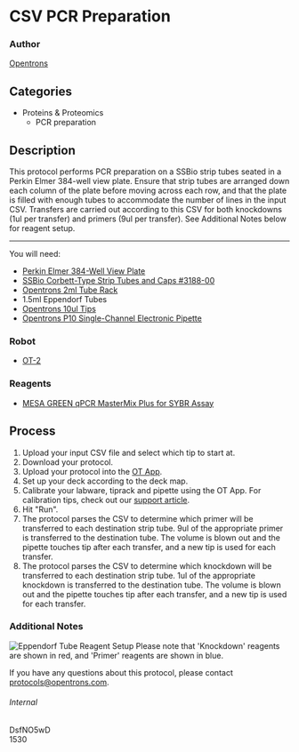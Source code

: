 # CSV PCR Preparation

### Author
[Opentrons](http://www.opentrons.com/)

## Categories
* Proteins & Proteomics
    * PCR preparation

## Description
This protocol performs PCR preparation on a SSBio strip tubes seated in a Perkin Elmer 384-well view plate. Ensure that strip tubes are arranged down each column of the plate before moving across each row, and that the plate is filled with enough tubes to accommodate the number of lines in the input CSV. Transfers are carried out according to this CSV for both knockdowns (1ul per transfer) and primers (9ul per transfer). See Additional Notes below for reagent setup.

---

You will need:
* [Perkin Elmer 384-Well View Plate](http://www.perkinelmer.com/lab-products-and-services/application-support-knowledgebase/microplates/plate-dimensions.html#Microplatedimensionsworkingvolumespackagingandphotos-ViewPlate)
* [SSBio Corbett-Type Strip Tubes and Caps #3188-00](http://www.ssibio.com/pcr/strip-pcr-tubes-and-caps/corbett-type-strip-tubes-and-caps/3188-00)
* [Opentrons 2ml Tube Rack](https://shop.opentrons.com/collections/opentrons-tips/products/tube-rack-set-1)
* 1.5ml Eppendorf Tubes
* [Opentrons 10ul Tips](https://www.usascientific.com/tiponefiltertips.aspx)
* [Opentrons P10 Single-Channel Electronic Pipette](https://shop.opentrons.com/collections/ot-2-pipettes/products/single-channel-electronic-pipette)

### Robot
* [OT-2](https://opentrons.com/ot-2)

### Reagents
* [MESA GREEN qPCR MasterMix Plus for SYBR Assay](https://secure.eurogentec.com/product/research-mesa-green-qpcr-mastermix-plus-for-sybr-assay.html)

## Process
1. Upload your input CSV file and select which tip to start at.
2. Download your protocol.
3. Upload your protocol into the [OT App](https://opentrons.com/ot-app).
4. Set up your deck according to the deck map.
5. Calibrate your labware, tiprack and pipette using the OT App. For calibration tips, check out our [support article](https://support.opentrons.com/ot-2/getting-started-software-setup/deck-calibration).
6. Hit "Run".
7. The protocol parses the CSV to determine which primer will be transferred to each destination strip tube. 9ul of the appropriate primer is transferred to the destination tube. The volume is blown out and the pipette touches tip after each transfer, and a new tip is used for each transfer.
8. The protocol parses the CSV to determine which knockdown will be transferred to each destination strip tube. 1ul of the appropriate knockdown is transferred to the destination tube. The volume is blown out and the pipette touches tip after each transfer, and a new tip is used for each transfer.

### Additional Notes
![Eppendorf Tube Reagent Setup](https://s3.amazonaws.com/opentrons-protocol-library-website/custom-README-images/1530-university-of-bern/reagent_setup.png)
Please note that 'Knockdown' reagents are shown in red, and 'Primer' reagents are shown in blue.

If you have any questions about this protocol, please contact protocols@opentrons.com.

###### Internal
DsfNO5wD  
1530
